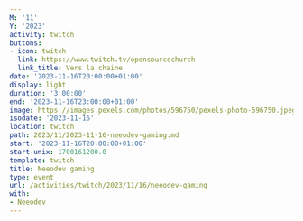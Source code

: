 ```yaml
---
M: '11'
Y: '2023'
activity: twitch
buttons:
- icon: twitch
  link: https://www.twitch.tv/opensourcechurch
  link_title: Vers la chaine
date: '2023-11-16T20:00:00+01:00'
display: light
duration: '3:00:00'
end: '2023-11-16T23:00:00+01:00'
image: https://images.pexels.com/photos/596750/pexels-photo-596750.jpeg
isodate: '2023-11-16'
location: twitch
path: 2023/11/2023-11-16-neeodev-gaming.md
start: '2023-11-16T20:00:00+01:00'
start-unix: 1700161200.0
template: twitch
title: Neeodev gaming
type: event
url: /activities/twitch/2023/11/16/neeodev-gaming
with:
- Neeodev
---
```

